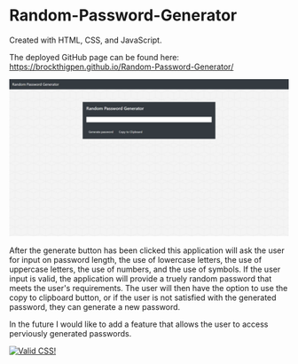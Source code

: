 # Random-Password-Generator
Created with HTML, CSS, and JavaScript.

The deployed GitHub page can be found here: https://brockthigpen.github.io/Random-Password-Generator/

![image](https://raw.githubusercontent.com/BrockThigpen/Random-Password-Generator/master/assets/images/Screenshot.png)

After the generate button has been clicked this application will ask the user for input on password length, the use of lowercase letters, the use of uppercase letters, the use of numbers, and the use of symbols. If the user input is valid, the application will provide a truely random password that meets the user's requirements. The user will then have the option to use the copy to clipboard button, or if the user is not satisfied with the generated password, they can generate a new password. 

In the future I would like to add a feature that allows the user to access perviously generated passwords.

<p>
<a href="http://jigsaw.w3.org/css-validator/check/referer">
    <img style="border:0;width:88px;height:31px"
        src="http://jigsaw.w3.org/css-validator/images/vcss-blue"
        alt="Valid CSS!" />
    </a>
</p>
